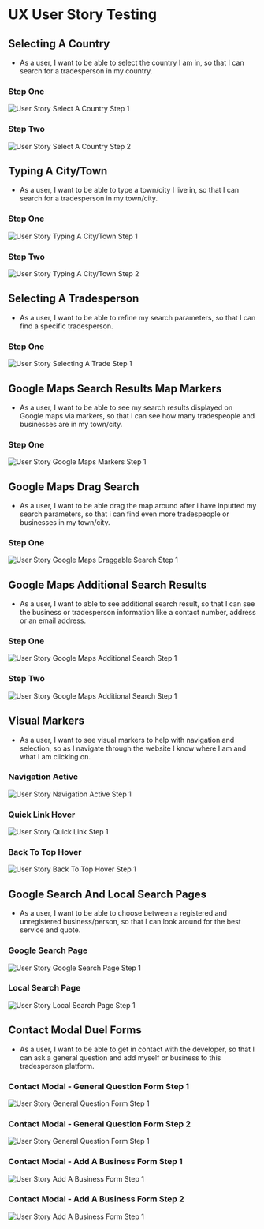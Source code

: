 # UX User Story Testing

## Selecting A Country
* As a user, I want to be able to select the country I am in, so that I can search for a tradesperson in my country.

### Step One
![User Story Select A Country Step 1](/writeup_files/testing/ux-select-country-step1.jpg)

### Step Two
![User Story Select A Country Step 2](/writeup_files/testing/ux-select-country-step2.jpg)

## Typing A City/Town
* As a user, I want to be able to type a town/city I live in, so that I can search for a tradesperson in my town/city.

### Step One
![User Story Typing A City/Town Step 1](/writeup_files/testing/ux-typing-citytown-step1.jpg)

### Step Two
![User Story Typing A City/Town Step 2](/writeup_files/testing/ux-typing-citytown-step2.jpg)

## Selecting A Tradesperson
* As a user, I want to be able to refine my search parameters, so that I can find a specific tradesperson.

### Step One
![User Story Selecting A Trade Step 1](/writeup_files/testing/ux-selecting-trade-step1.jpg)

## Google Maps Search Results Map Markers
* As a user, I want to be able to see my search results displayed on Google maps via markers, so that I can see how many tradespeople and businesses are in my town/city.

### Step One
![User Story Google Maps Markers Step 1](/writeup_files/testing/ux-gmap-results-markers-step1.jpg)

## Google Maps Drag Search
* As a user, I want to be able drag the map around after i have inputted my search parameters, so that i can find even more tradespeople or businesses in my town/city.

### Step One
![User Story Google Maps Draggable Search Step 1](/writeup_files/testing/ux-gmap-results-drag-search-step1.jpg)

## Google Maps Additional Search Results
* As a user, I want to able to see additional search result, so that I can see the business or tradesperson information like a contact number, address or an email address.

### Step One
![User Story Google Maps Additional Search Step 1](/writeup_files/testing/ux-gmap-additional-result-step1.jpg)

### Step Two
![User Story Google Maps Additional Search Step 1](/writeup_files/testing/ux-gmap-additional-result-step2.jpg)

## Visual Markers
* As a user, I want to see visual markers to help with navigation and selection, so as I navigate through the website I know where I am and what I am clicking on.

### Navigation Active
![User Story Navigation Active Step 1](/writeup_files/testing/ux-active-nav-step1.jpg)

### Quick Link Hover
![User Story Quick Link Step 1](/writeup_files/testing/ux-quick-link-step1.jpg)

### Back To Top Hover
![User Story Back To Top Hover Step 1](/writeup_files/testing/ux-back-totop-step1.jpg)

## Google Search And Local Search Pages
* As a user, I want to be able to choose between a registered and unregistered business/person, so that I can look around for the best service and quote.

### Google Search Page
![User Story Google Search Page Step 1](/writeup_files/testing/ux-google-search-step1.jpg)

### Local Search Page
![User Story Local Search Page Step 1](/writeup_files/testing/ux-local-search-step1.jpg)

## Contact Modal Duel Forms
* As a user, I want to be able to get in contact with the developer, so that I can ask a general question and add myself or business to this tradesperson platform.

### Contact Modal - General Question Form Step 1
![User Story General Question Form Step 1](/writeup_files/testing/ux-modal-genform-step1.jpg)

### Contact Modal - General Question Form Step 2
![User Story General Question Form Step 1](/writeup_files/testing/ux-modal-genform-step2.jpg)

### Contact Modal - Add A Business Form Step 1
![User Story Add A Business Form Step 1](/writeup_files/testing/ux-modal-addform-step1.jpg)

### Contact Modal - Add A Business Form Step 2
![User Story Add A Business Form Step 1](/writeup_files/testing/ux-modal-addform-step2.jpg)
